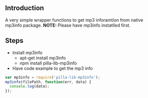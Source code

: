## Introduction
A very simple wrapper functions to get mp3 inforamtion from native mp3info package. 
__NOTE:__ Please have mp3info instatlled first.

## Steps
* Install mp3info
  - apt-get install mp3info
  - npm install pilla-lib-mp3info 
* Have code example to get the mp3 info

```javascript
var mp3info = require('pilla-lib-mp3info');
mp3info(filePath, function(err, data) {
  console.log(data);
}); 
```
